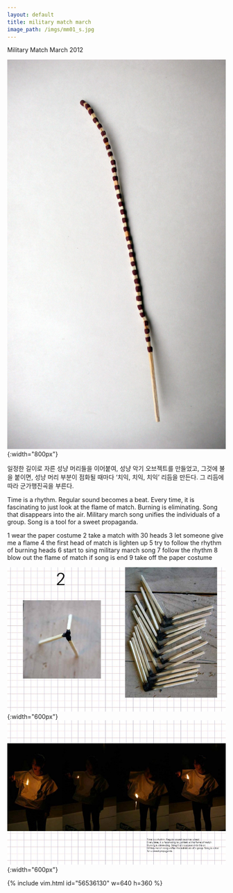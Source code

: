 ```yaml
---
layout: default
title: military match march
image_path: /imgs/mm01_s.jpg
---
```


Military
Match
March
2012

![](/imgs/mm02.jpg){:width="800px"}

일정한 길이로 자른 성냥 머리들을 이어붙여, 성냥 악기 오브젝트를 만들었고, 그것에 불을 붙이면,
성냥 머리 부분이 점화될 때마다 ‘치익, 치익, 치익’ 리듬을 만든다.
그 리듬에 따라 군가행진곡을 부른다.

Time is a rhythm. Regular sound becomes a beat.
Every time, it is fascinating to just look at the flame of match.
Burning is eliminating. Song that disappears into the air.
Military march song unifies the individuals of a group. Song is a tool for a sweet propaganda.

1 wear the paper costume
2 take a match with 30 heads
3 let someone give me a flame
4 the first head of match is lighten up
5 try to follow the rhythm of burning heads
6 start to sing military march song
7 follow the rhythm
8 blow out the flame of match if song is end
9 take off the paper costume


![](/imgs/mm03.jpg){:width="600px"}
![](/imgs/mm04.jpg){:width="600px"}

{% include vim.html id="56536130" w=640 h=360 %}

